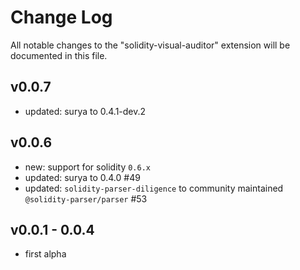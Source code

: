 # Change Log
All notable changes to the "solidity-visual-auditor" extension will be documented in this file.

## v0.0.7
- updated: surya to 0.4.1-dev.2

## v0.0.6
- new: support for solidity `0.6.x`
- updated: surya to 0.4.0 #49
- updated: `solidity-parser-diligence` to community maintained `@solidity-parser/parser` #53

## v0.0.1 - 0.0.4

- first alpha
